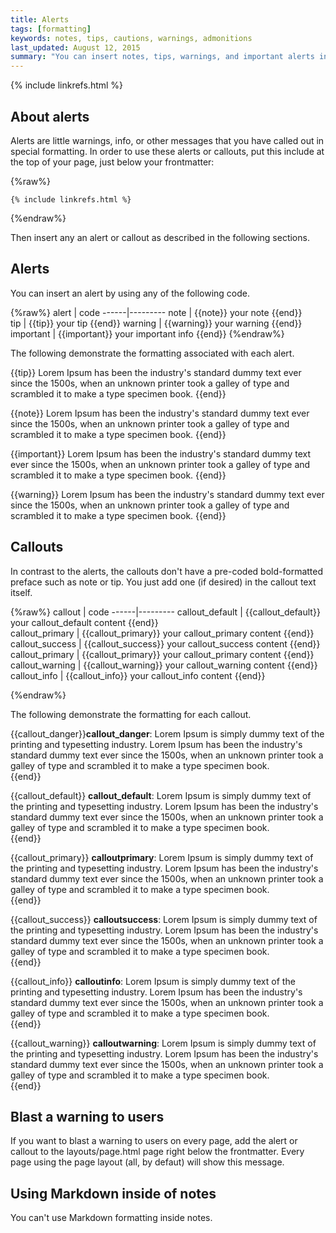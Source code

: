 ```yaml
---
title: Alerts
tags: [formatting]
keywords: notes, tips, cautions, warnings, admonitions
last_updated: August 12, 2015
summary: "You can insert notes, tips, warnings, and important alerts in your content. These notes are stored as shortcodes made available through the linksrefs.hmtl include."
---
```

{% include linkrefs.html %} 

## About alerts
Alerts are little warnings, info, or other messages that you have called out in special formatting. In order to use these alerts or callouts, put this include at the top of your page, just below your frontmatter:

{%raw%}
```liquid
{% include linkrefs.html %}
```
{%endraw%}

Then insert any an alert or callout as described in the following sections.

## Alerts

You can insert an alert by using any of the following code.

{%raw%}
alert | code
------|---------
note | {{note}} your note {{end}}  
tip | {{tip}} your tip {{end}} 
warning | {{warning}} your warning {{end}}
important | {{important}} your important info {{end}} 
{%endraw%}

The following demonstrate the formatting associated with each alert.

{{tip}} Lorem Ipsum has been the industry's standard dummy text ever since the 1500s, when an unknown printer took a galley of type and scrambled it to make a type specimen book. {{end}}

{{note}} Lorem Ipsum has been the industry's standard dummy text ever since the 1500s, when an unknown printer took a galley of type and scrambled it to make a type specimen book. {{end}}

{{important}} Lorem Ipsum has been the industry's standard dummy text ever since the 1500s, when an unknown printer took a galley of type and scrambled it to make a type specimen book. {{end}}

{{warning}} Lorem Ipsum has been the industry's standard dummy text ever since the 1500s, when an unknown printer took a galley of type and scrambled it to make a type specimen book. {{end}}

## Callouts

In contrast to the alerts, the callouts don't have a pre-coded bold-formatted preface such as note or tip. You just add one (if desired) in the callout text itself.

{%raw%}
callout | code
------|---------
callout_default | {{callout_default}} your callout_default content  {{end}}  
callout_primary | {{callout_primary}} your callout_primary content {{end}} 
callout_success | {{callout_success}} your callout_success content {{end}}
callout_primary | {{callout_primary}} your callout_primary content {{end}} 
callout_warning | {{callout_warning}} your callout_warning content {{end}} 
callout_info | {{callout_info}} your callout_info content {{end}} 

{%endraw%}

The following demonstrate the formatting for each callout. 

{{callout_danger}}<b>callout_danger</b>: Lorem Ipsum is simply dummy text of the printing and typesetting industry. Lorem Ipsum has been the industry's standard dummy text ever since the 1500s, when an unknown printer took a galley of type and scrambled it to make a type specimen book.  
{{end}}


{{callout_default}}
<b>callout_default</b>: Lorem Ipsum is simply dummy text of the printing and typesetting industry. Lorem Ipsum has been the industry's standard dummy text ever since the 1500s, when an unknown printer took a galley of type and scrambled it to make a type specimen book.  
{{end}}

{{callout_primary}}
<b>calloutprimary</b>: Lorem Ipsum is simply dummy text of the printing and typesetting industry. Lorem Ipsum has been the industry's standard dummy text ever since the 1500s, when an unknown printer took a galley of type and scrambled it to make a type specimen book.  
{{end}}

{{callout_success}}
<b>calloutsuccess</b>: Lorem Ipsum is simply dummy text of the printing and typesetting industry. Lorem Ipsum has been the industry's standard dummy text ever since the 1500s, when an unknown printer took a galley of type and scrambled it to make a type specimen book.  
{{end}}

{{callout_info}}
<b>calloutinfo</b>: Lorem Ipsum is simply dummy text of the printing and typesetting industry. Lorem Ipsum has been the industry's standard dummy text ever since the 1500s, when an unknown printer took a galley of type and scrambled it to make a type specimen book.  
{{end}}

{{callout_warning}}
<b>calloutwarning</b>: Lorem Ipsum is simply dummy text of the printing and typesetting industry. Lorem Ipsum has been the industry's standard dummy text ever since the 1500s, when an unknown printer took a galley of type and scrambled it to make a type specimen book.  
{{end}}


## Blast a warning to users

If you want to blast a warning to users on every page, add the alert or callout to the layouts/page.html page right below the frontmatter. Every page using the page layout (all, by defaut) will show this message.

## Using Markdown inside of notes

You can't use Markdown formatting inside notes.

